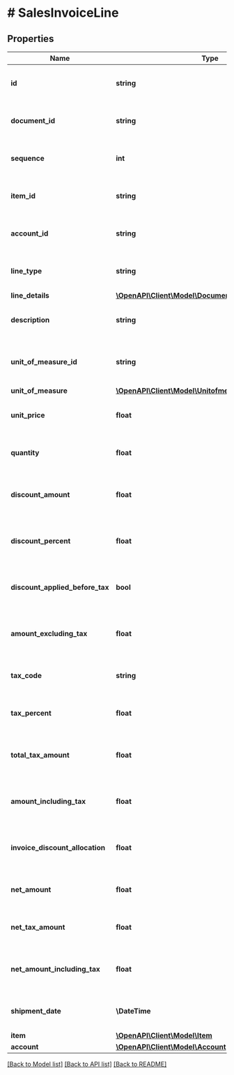 # # SalesInvoiceLine

## Properties

Name | Type | Description | Notes
------------ | ------------- | ------------- | -------------
**id** | **string** | (v1.0) The id property for the Dynamics 365 Business Central salesInvoiceLine entity | [optional]
**document_id** | **string** | (v1.0) The documentId property for the Dynamics 365 Business Central salesInvoiceLine entity | [optional]
**sequence** | **int** | (v1.0) The sequence property for the Dynamics 365 Business Central salesInvoiceLine entity | [optional]
**item_id** | **string** | (v1.0) The itemId property for the Dynamics 365 Business Central salesInvoiceLine entity | [optional]
**account_id** | **string** | (v1.0) The accountId property for the Dynamics 365 Business Central salesInvoiceLine entity | [optional]
**line_type** | **string** | (v1.0) The lineType property for the Dynamics 365 Business Central salesInvoiceLine entity | [optional]
**line_details** | [**\OpenAPI\Client\Model\Documentlineobjectdetailstype**](Documentlineobjectdetailstype.md) |  | [optional]
**description** | **string** | (v1.0) The description property for the Dynamics 365 Business Central salesInvoiceLine entity | [optional]
**unit_of_measure_id** | **string** | (v1.0) The unitOfMeasureId property for the Dynamics 365 Business Central salesInvoiceLine entity | [optional]
**unit_of_measure** | [**\OpenAPI\Client\Model\Unitofmeasuretype**](Unitofmeasuretype.md) |  | [optional]
**unit_price** | **float** | (v1.0) The unitPrice property for the Dynamics 365 Business Central salesInvoiceLine entity | [optional]
**quantity** | **float** | (v1.0) The quantity property for the Dynamics 365 Business Central salesInvoiceLine entity | [optional]
**discount_amount** | **float** | (v1.0) The discountAmount property for the Dynamics 365 Business Central salesInvoiceLine entity | [optional]
**discount_percent** | **float** | (v1.0) The discountPercent property for the Dynamics 365 Business Central salesInvoiceLine entity | [optional]
**discount_applied_before_tax** | **bool** | (v1.0) The discountAppliedBeforeTax property for the Dynamics 365 Business Central salesInvoiceLine entity | [optional]
**amount_excluding_tax** | **float** | (v1.0) The amountExcludingTax property for the Dynamics 365 Business Central salesInvoiceLine entity | [optional]
**tax_code** | **string** | (v1.0) The taxCode property for the Dynamics 365 Business Central salesInvoiceLine entity | [optional]
**tax_percent** | **float** | (v1.0) The taxPercent property for the Dynamics 365 Business Central salesInvoiceLine entity | [optional]
**total_tax_amount** | **float** | (v1.0) The totalTaxAmount property for the Dynamics 365 Business Central salesInvoiceLine entity | [optional]
**amount_including_tax** | **float** | (v1.0) The amountIncludingTax property for the Dynamics 365 Business Central salesInvoiceLine entity | [optional]
**invoice_discount_allocation** | **float** | (v1.0) The invoiceDiscountAllocation property for the Dynamics 365 Business Central salesInvoiceLine entity | [optional]
**net_amount** | **float** | (v1.0) The netAmount property for the Dynamics 365 Business Central salesInvoiceLine entity | [optional]
**net_tax_amount** | **float** | (v1.0) The netTaxAmount property for the Dynamics 365 Business Central salesInvoiceLine entity | [optional]
**net_amount_including_tax** | **float** | (v1.0) The netAmountIncludingTax property for the Dynamics 365 Business Central salesInvoiceLine entity | [optional]
**shipment_date** | **\DateTime** | (v1.0) The shipmentDate property for the Dynamics 365 Business Central salesInvoiceLine entity | [optional]
**item** | [**\OpenAPI\Client\Model\Item**](Item.md) |  | [optional]
**account** | [**\OpenAPI\Client\Model\Account**](Account.md) |  | [optional]

[[Back to Model list]](../../README.md#models) [[Back to API list]](../../README.md#endpoints) [[Back to README]](../../README.md)
